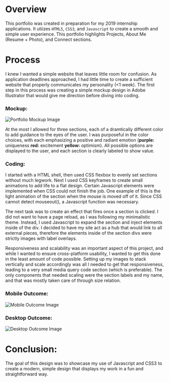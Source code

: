 # Overview
This portfolio was created in preparation for my 2019 internship applications. It utiizes `HTML5`, `CSS3`, and `Javascript` to create a smooth and simple user experience. This portfolio highlights Projects, About Me (Resume + Photo), and Connect sections.

# Process

I knew I wanted a simple website that leaves little room for confusion. As application deadlines approached, I had little time to create a sufficient website that properly communicates my personality (<1 week). The first step in this process was creating a simple mockup design in Adobe Illustrator that would give me direction before diving into coding.

### Mockup:

![Portfolio Mockup Image](https://i.imgur.com/kE86gXZ.png?1)

At the most I allowed for three sections, each of a dramtically different color to add guidance to the eyes of the user. I was purposeful in the color choices, with each emphasizing a positive and radiant emotion (**purple:** uniqueness   **red:** excitement   **yellow:** optimism). All possible options are displayed to the user, and each section is clearly labeled to show value.

### Coding:

I started with a HTML shell, then used CSS flexbox to evenly set sections without much legwork. Next I used CSS keyframes to create small animations to add life to a flat design. Certain Javascript elements were implemented when CSS could not finish the job. One example of this is the light animation of the section when the mouse is moved off of it. Since CSS cannot detect mouseout(), a Javascript function was necessary. 

The next task was to create an effect that fires once a section is clicked. I did not want to have a page reload, as I was following my minimalistic theme. Instead, I used Javascript to expand the section and inject elements inside of the div. I decided to have my site act as a hub that would link to all external pieces, therefore the elements inside of the section divs were strictly images with label overlays.

Responsiveness and scalability was an important aspect of this project, and while I wanted to ensure cross-platform usability, I wanted to get this done in the least amount of code possible. Setting up my images to stack vertically and scale accordingly was all I needed to get that responsiveness, leading to a very small media query code section (which is preferable). The only components that needed scaling were the section labels and my name, and that was mostly taken care of through size relation.

### Mobile Outcome:

![Mobile Outcome Image](https://i.imgur.com/7WOJnPNm.png)

### Desktop Outcome:

![Desktop Outcome Image](https://i.imgur.com/mk9MTBe.png?1)

# Conclusion:

The goal of this design was to showcase my use of Javascript and CSS3 to create a modern, simple design that displays my work in a fun and straightforward way.
